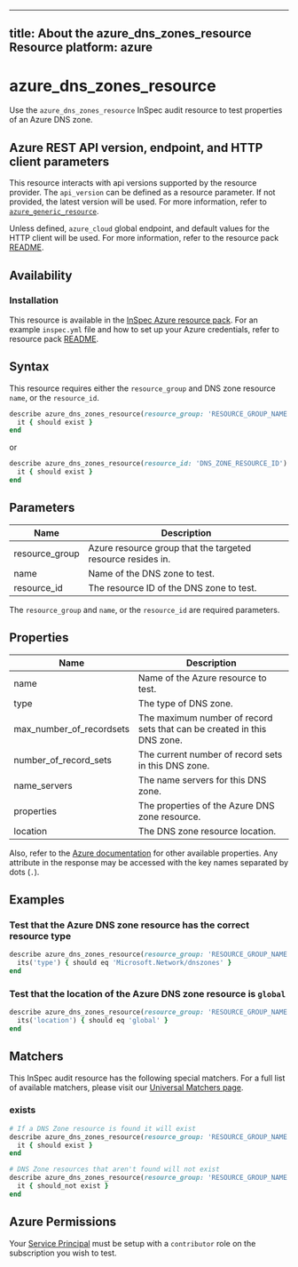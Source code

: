 ---
title: About the azure_dns_zones_resource Resource
platform: azure
  ---

# azure_dns_zones_resource

Use the `azure_dns_zones_resource` InSpec audit resource to test properties of an Azure DNS zone.

## Azure REST API version, endpoint, and HTTP client parameters

This resource interacts with api versions supported by the resource provider.
The `api_version` can be defined as a resource parameter.
If not provided, the latest version will be used.
For more information, refer to [`azure_generic_resource`](azure_generic_resource.md).

Unless defined, `azure_cloud` global endpoint, and default values for the HTTP client will be used.
For more information, refer to the resource pack [README](../../README.md).

## Availability

### Installation

This resource is available in the [InSpec Azure resource pack](https://github.com/inspec/inspec-azure).
For an example `inspec.yml` file and how to set up your Azure credentials,
refer to resource pack [README](../../README.md#Service-Principal).

## Syntax

This resource requires either the `resource_group` and DNS zone resource `name`, or the `resource_id`.

```ruby
describe azure_dns_zones_resource(resource_group: 'RESOURCE_GROUP_NAME', name: 'DNS_ZONE_NAME') do
  it { should exist }
end
```

or

```ruby
describe azure_dns_zones_resource(resource_id: 'DNS_ZONE_RESOURCE_ID') do
  it { should exist }
end
```

## Parameters

| Name                           | Description                                                                      |
|--------------------------------|----------------------------------------------------------------------------------|
| resource_group                 | Azure resource group that the targeted resource resides in.                      |
| name                           | Name of the DNS zone to test.                                                    |
| resource_id                    | The resource ID of the DNS zone to test.                                         |

The `resource_group` and `name`, or the `resource_id` are required parameters.

## Properties

| Name                           | Description                                                                      |
|--------------------------------|----------------------------------------------------------------------------------|
| name                           | Name of the Azure resource to test.                                              |
| type                           | The type of DNS zone.                                                            |
| max_number_of_recordsets       | The maximum number of record sets that can be created in this DNS zone.          |
| number_of_record_sets          | The current number of record sets in this DNS zone.                              |
| name_servers                   | The name servers for this DNS zone.                                              |
| properties                     | The properties of the Azure DNS zone resource.                                   |
| location                       | The DNS zone resource location.                                                  |


Also, refer to the [Azure documentation](https://docs.microsoft.com/en-us/rest/api/dns/zones/get)
for other available properties.
Any attribute in the response may be accessed with the key names separated by dots (`.`).


## Examples

### Test that the Azure DNS zone resource has the correct resource type

```ruby
describe azure_dns_zones_resource(resource_group: 'RESOURCE_GROUP_NAME', name: 'DNS_ZONE_NAME') do
  its('type') { should eq 'Microsoft.Network/dnszones' }
end
```

### Test that the location of the Azure DNS zone resource is `global`

```ruby
describe azure_dns_zones_resource(resource_group: 'RESOURCE_GROUP_NAME', name: 'DNS_ZONE_NAME') do
  its('location') { should eq 'global' }
end
```
## Matchers

This InSpec audit resource has the following special matchers. For a full list of available matchers, please visit our [Universal Matchers page](/inspec/matchers/).

### exists

```ruby
# If a DNS Zone resource is found it will exist
describe azure_dns_zones_resource(resource_group: 'RESOURCE_GROUP_NAME', name: 'DNS_ZONE_NAME') do
  it { should exist }
end

# DNS Zone resources that aren't found will not exist
describe azure_dns_zones_resource(resource_group: 'RESOURCE_GROUP_NAME', name: 'DNS_ZONE_NAME') do
  it { should_not exist }
end
```

## Azure Permissions

Your [Service Principal](https://docs.microsoft.com/en-us/azure/azure-resource-manager/resource-group-create-service-principal-portal) must be setup with a `contributor` role on the subscription you wish to test.
